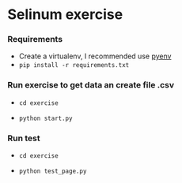 # Selinum exercise

### Requirements
- Create a virtualenv, I recommended use [pyenv](https://github.com/pyenv/pyenv)
- ```pip install -r requirements.txt```


### Run exercise to get data an create file .csv
- ```cd exercise```

- ```python start.py```



### Run test
- ```cd exercise```

- ```python test_page.py```